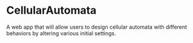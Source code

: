 # CellularAutomata

A web app that will allow users to design cellular automata with different behaviors by altering various initial settings.
